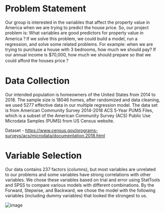 # Problem Statement
Our group is interested in the variables that affect the property value in America when we are trying to predict the house price. So, our project problem is: What variables are good predictors for property value in America？If we solve this problem, we could build a model, run a regression, and solve some related problems. For example: when we are trying to purchase a house with 3 bedrooms, how much we should pay? If our annual income is $70,000, how much we should prepare so that we could afford the houses price？

# Data Collection
Our intended population is homeowners of the United States from 2014 to 2018. The sample size is 18046 homes, after randomized and data cleaning, we used 5277 effective data in our multiple regression model. The data set is from American Community Survey 2014-2018 ACS 5-Year PUMS Files, which is a subset of the American Community Survey (ACS) Public Use Microdata Samples (PUMS) from US Census website.

Dataset - https://www.census.gov/programs-surveys/acs/microdata/documentation.2018.html

# Variable Selection
Our data contains 237 factors (columns), but most variables are unrelated to our problems and some variables have strong correlations with other variables. We chose these variables based on trial and error using StatTools and SPSS to compare various models with different combinations. By the Forward, Stepwise, and Backward, we chose the model with the following variables (including dummy variables) that looked the strongest to us.

![image](https://user-images.githubusercontent.com/101352112/157717518-97b0f2cf-f1e7-4b3c-8b8a-be73e0a20a7a.png)
